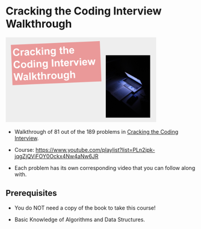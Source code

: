 # Cracking the Coding Interview Walkthrough

<img src="./course_thumbnail.png" width="400">

- Walkthrough of 81 out of the 189 problems in [Cracking the Coding Interview](https://www.amazon.com/Cracking-Coding-Interview-Programming-Questions/dp/0984782850).

- Course: https://www.youtube.com/playlist?list=PLn2ipk-jqgZjQViFOY0Ockx4Nw4aNw6JR

- Each problem has its own corresponding video that you can follow along with.

## Prerequisites

- You do NOT need a copy of the book to take this course!

- Basic Knowledge of Algorithms and Data Structures.
